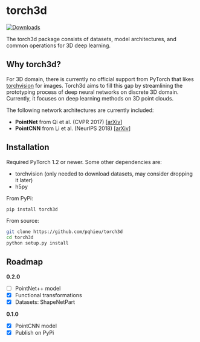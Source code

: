 torch3d
=======

[![Downloads](https://pepy.tech/badge/torch3d)](https://pepy.tech/project/torch3d)

The torch3d package consists of datasets, model architectures, and common
operations for 3D deep learning.

Why torch3d?
------------

For 3D domain, there is currently no official support from PyTorch that likes
[torchvision](https://github.com/pytorch/vision) for images. Torch3d aims to
fill this gap by streamlining the prototyping process of deep neural networks
on discrete 3D domain. Currently, it focuses on deep learning methods on 3D
point clouds.

The following network architectures are currently included:
- **PointNet** from Qi et al. (CVPR 2017) [[arXiv](https://arxiv.org/abs/1612.00593)]
- **PointCNN** from Li et al. (NeurIPS 2018) [[arXiv](https://arxiv.org/abs/1801.07791)]

Installation
------------

Required PyTorch 1.2 or newer. Some other dependencies are:
- torchvision (only needed to download datasets, may consider dropping it later)
- h5py

From PyPi:
```bash
pip install torch3d
```

From source:
```bash
git clone https://github.com/pqhieu/torch3d
cd torch3d
python setup.py install
```

Roadmap
-------

**0.2.0**
- [ ] PointNet++ model
- [X] Functional transformations
- [X] Datasets: ShapeNetPart

**0.1.0**
- [X] PointCNN model
- [X] Publish on PyPi

